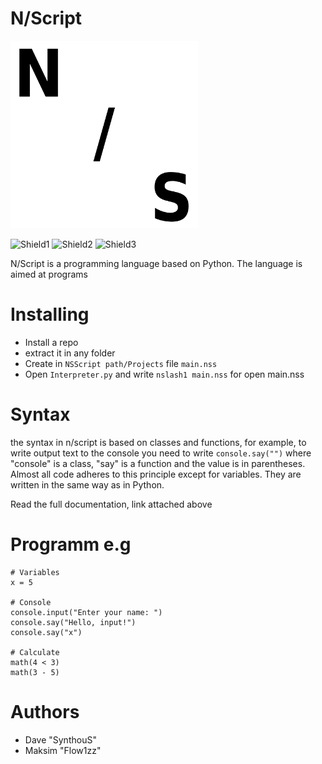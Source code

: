 # N/Script

<img src="img/nslash.png" width="300" alt="Icon">

![Shield1](https://img.shields.io/badge/Releases-0.1pb-white)
![Shield2](https://img.shields.io/badge/Issues-white)
![Shield3](https://img.shields.io/badge/Documentation-white)

N/Script is a programming language based on Python. The language is aimed at programs

# Installing
- Install a repo
- extract it in any folder
- Create in ```NSScript path/Projects``` file ```main.nss```
- Open ```Interpreter.py``` and write ```nslash1 main.nss``` for open main.nss

# Syntax
the syntax in n/script is based on classes and functions, for example, to write output text to the console you need to write ```console.say("")```
where "console" is a class, "say" is a function and the value is in parentheses. Almost all code adheres to this principle except for variables. They are written in the same way as in Python.

Read the full documentation, link attached above

# Programm e.g
```
# Variables
x = 5

# Console
console.input("Enter your name: ")
console.say("Hello, input!")
console.say("x")

# Calculate
math(4 < 3)
math(3 - 5)
```

# Authors
- Dave "SynthouS"
- Maksim "Flow1zz"
